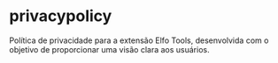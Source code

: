 # privacypolicy
Política de privacidade para a extensão Elfo Tools, desenvolvida com o objetivo de proporcionar uma visão clara aos usuários.
